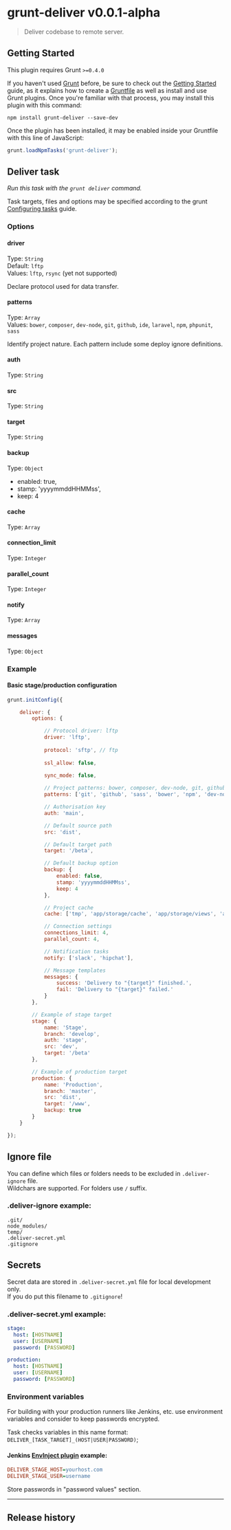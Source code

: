 # grunt-deliver v0.0.1-alpha

> Deliver codebase to remote server.

## Getting Started
This plugin requires Grunt `>=0.4.0`

If you haven't used [Grunt](http://gruntjs.com/) before, be sure to check out the [Getting Started](http://gruntjs.com/getting-started) guide, as it explains how to create a [Gruntfile](http://gruntjs.com/sample-gruntfile) as well as install and use Grunt plugins. Once you're familiar with that process, you may install this plugin with this command:

```shell
npm install grunt-deliver --save-dev
```

Once the plugin has been installed, it may be enabled inside your Gruntfile with this line of JavaScript:

```js
grunt.loadNpmTasks('grunt-deliver');
```

## Deliver task
_Run this task with the `grunt deliver` command._

Task targets, files and options may be specified according to the grunt [Configuring tasks](http://gruntjs.com/configuring-tasks) guide.

### Options

#### driver
Type: `String`  
Default: `lftp`  
Values: `lftp`, `rsync` (yet not supported)  

Declare protocol used for data transfer.

#### patterns
Type: `Array`  
Values: `bower`, `composer`, `dev-node`, `git`, `github`, `ide`, `laravel`, `npm`, `phpunit`, `sass`  

Identify project nature. Each pattern include some deploy ignore definitions.

#### auth
Type: `String`

#### src
Type: `String`

#### target
Type: `String`

#### backup
Type: `Object`

 - enabled: true,
 - stamp: 'yyyymmddHHMMss',
 - keep: 4

#### cache
Type: `Array`

#### connection_limit
Type: `Integer`

#### parallel_count
Type: `Integer`

#### notify
Type: `Array`

#### messages
Type: `Object`

### Example

#### Basic stage/production configuration

```js
grunt.initConfig({

    deliver: {
        options: {

            // Protocol driver: lftp
            driver: 'lftp',
            
            protocol: 'sftp', // ftp
            
            ssl_allow: false,
            
            sync_mode: false,

            // Project patterns: bower, composer, dev-node, git, github, ide, laravel, npm, phpunit, sass
            patterns: ['git', 'github', 'sass', 'bower', 'npm', 'dev-node', 'laravel'],

            // Authorisation key
            auth: 'main',

            // Default source path
            src: 'dist',

            // Default target path
            target: '/beta',

            // Default backup option
            backup: {
                enabled: false,
                stamp: 'yyyymmddHHMMss',
                keep: 4
            },

            // Project cache
            cache: ['tmp', 'app/storage/cache', 'app/storage/views', 'app/storage/twig'],

            // Connection settings
            connections_limit: 4,
            parallel_count: 4,

            // Notification tasks
            notify: ['slack', 'hipchat'],

            // Message templates
            messages: {
                success: 'Delivery to "{target}" finished.',
                fail: 'Delivery to "{target}" failed.'
            }
        },

        // Example of stage target
        stage: {
            name: 'Stage',
            branch: 'develop',
            auth: 'stage',
            src: 'dev',
            target: '/beta'
        },

        // Example of production target
        production: {
            name: 'Production',
            branch: 'master',
            src: 'dist',
            target: '/www',
            backup: true
        }
    }

});
```

## Ignore file
You can define which files or folders needs to be excluded in `.deliver-ignore` file.  
Wildchars are supported. For folders use `/` suffix.    

### .deliver-ignore example:
```
.git/
node_modules/
temp/
.deliver-secret.yml
.gitignore
```

## Secrets
Secret data are stored in `.deliver-secret.yml` file for local development only.  
If you do put this filename to `.gitignore`!

### .deliver-secret.yml example:
```yml
stage:
  host: [HOSTNAME]
  user: [USERNAME]
  password: [PASSWORD]

production:
  host: [HOSTNAME]
  user: [USERNAME]
  password: [PASSWORD]
```

### Environment variables
For building with your production runners like Jenkins, etc. use environment variables
and consider to keep passwords encrypted.  

Task checks variables in this name format:  
`DELIVER_[TASK_TARGET]_(HOST|USER|PASSWORD)`;

#### Jenkins [EnvInject plugin](https://wiki.jenkins-ci.org/display/JENKINS/EnvInject+Plugin) example:
```ini
DELIVER_STAGE_HOST=yourhost.com  
DELIVER_STAGE_USER=username  
```
Store passwords in "password values" section.

---  

## Release history
